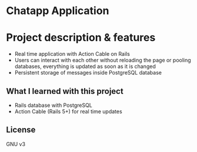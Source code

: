 # Chatapp Application

# Project description & features

  - Real time application with Action Cable on Rails
  - Users can interact with each other without reloading the page or pooling databases, everything is updated as soon as it is changed
  - Persistent storage of messages inside PostgreSQL database

## What I learned with this project

 - Rails database with PostgreSQL 
 - Action Cable (Rails 5+) for real time updates
 
 ## License
 GNU v3
